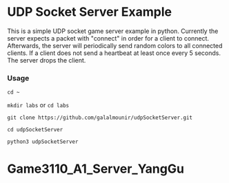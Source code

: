 # UDP Socket Server Example
This is a simple UDP socket game server example in python. 
Currently the server expects a packet with "connect" in order for a client to connect.
Afterwards, the server will periodically send random colors to all connected clients.
If a client does not send a heartbeat at least once every 5 seconds. The server drops the client.

### Usage
`cd ~`

`mkdir labs` or `cd labs`

`git clone https://github.com/galalmounir/udpSocketServer.git`

`cd udpSocketServer`

`python3 udpSocketServer`
# Game3110_A1_Server_YangGu
